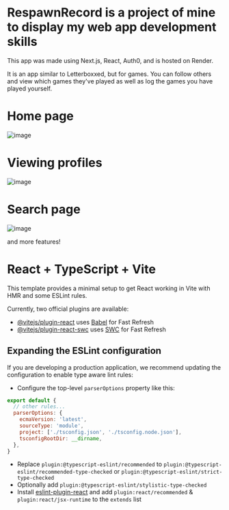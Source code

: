 # RespawnRecord is a project of mine to display my web app development skills

This app was made using Next.js, React, Auth0, and is hosted on Render.

It is an app similar to Letterboxxed, but for games. You can follow others and view which games they've played as well as log the games you have played yourself.

# Home page
![image](https://github.com/user-attachments/assets/442433a0-c241-49d7-8029-6ea4b1f129c5)

# Viewing profiles
![image](https://github.com/user-attachments/assets/9821ca09-78f2-4341-9401-deabcb260e02)

# Search page
![image](https://github.com/user-attachments/assets/41b398d8-6513-4172-b478-02ab21a3a145)

and more features!

# React + TypeScript + Vite

This template provides a minimal setup to get React working in Vite with HMR and some ESLint rules.

Currently, two official plugins are available:

- [@vitejs/plugin-react](https://github.com/vitejs/vite-plugin-react/blob/main/packages/plugin-react/README.md) uses [Babel](https://babeljs.io/) for Fast Refresh
- [@vitejs/plugin-react-swc](https://github.com/vitejs/vite-plugin-react-swc) uses [SWC](https://swc.rs/) for Fast Refresh

## Expanding the ESLint configuration

If you are developing a production application, we recommend updating the configuration to enable type aware lint rules:

- Configure the top-level `parserOptions` property like this:

```js
export default {
  // other rules...
  parserOptions: {
    ecmaVersion: 'latest',
    sourceType: 'module',
    project: ['./tsconfig.json', './tsconfig.node.json'],
    tsconfigRootDir: __dirname,
  },
}
```

- Replace `plugin:@typescript-eslint/recommended` to `plugin:@typescript-eslint/recommended-type-checked` or `plugin:@typescript-eslint/strict-type-checked`
- Optionally add `plugin:@typescript-eslint/stylistic-type-checked`
- Install [eslint-plugin-react](https://github.com/jsx-eslint/eslint-plugin-react) and add `plugin:react/recommended` & `plugin:react/jsx-runtime` to the `extends` list
